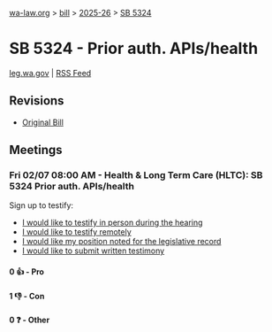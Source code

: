 [wa-law.org](/) > [bill](/bill/) > [2025-26](/bill/2025-26/) > [SB 5324](/bill/2025-26/sb/5324/)

# SB 5324 - Prior auth. APIs/health
[leg.wa.gov](https://app.leg.wa.gov/billsummary?BillNumber=5324&Year=2025&Initiative=false) | [RSS Feed](./rss.xml)

## Revisions
* [Original Bill](1/)

## Meetings
### Fri 02/07 08:00 AM - Health & Long Term Care (HLTC): SB 5324 Prior auth. APIs/health
Sign up to testify:
* [I would like to testify in person during the hearing](https://app.leg.wa.gov/csi/Testifier/Add?chamber=House&mId=32702&aId=162828&caId=25253&tId=1)
* [I would like to testify remotely](https://app.leg.wa.gov/csi/Testifier/Add?chamber=House&mId=32702&aId=162828&caId=25253&tId=2)
* [I would like my position noted for the legislative record](https://app.leg.wa.gov/csi/Testifier/Add?chamber=House&mId=32702&aId=162828&caId=25253&tId=3)
* [I would like to submit written testimony](https://app.leg.wa.gov/csi/Testifier/Add?chamber=House&mId=32702&aId=162828&caId=25253&tId=4)

#### 0 👍 - Pro

#### 1 👎 - Con

#### 0 ❓ - Other
